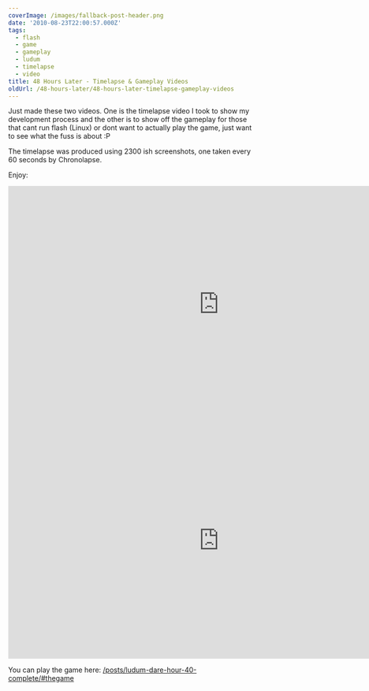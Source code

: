 ```yaml
---
coverImage: /images/fallback-post-header.png
date: '2010-08-23T22:00:57.000Z'
tags:
  - flash
  - game
  - gameplay
  - ludum
  - timelapse
  - video
title: 48 Hours Later - Timelapse & Gameplay Videos
oldUrl: /48-hours-later/48-hours-later-timelapse-gameplay-videos
---
```


Just made these two videos. One is the timelapse video I took to show my development process and the other is to show off the gameplay for those that cant run flash (Linux) or dont want to actually play the game, just want to see what the fuss is about :P

The timelapse was produced using 2300 ish screenshots, one taken every 60 seconds by Chronolapse.

Enjoy:

<!-- more -->

<iframe width="853" height="480" src="https://www.youtube.com/embed/Qg5VMg7gnIc" frameborder="0" allow="accelerometer; autoplay; clipboard-write; encrypted-media; gyroscope; picture-in-picture"  allowfullscreen></iframe>

<iframe width="853" height="480" src="https://www.youtube.com/embed/KViIaLKfj0I" frameborder="0" allow="accelerometer; autoplay; clipboard-write; encrypted-media; gyroscope; picture-in-picture"  allowfullscreen></iframe>

You can play the game here: [/posts/ludum-dare-hour-40-complete/#thegame](/posts/ludum-dare-hour-40-complete/#thegame)
